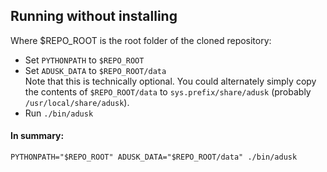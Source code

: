 ## Running without installing

Where $REPO_ROOT is the root folder of the cloned repository:

- Set `PYTHONPATH` to `$REPO_ROOT`
- Set `ADUSK_DATA` to `$REPO_ROOT/data`  
  Note that this is technically optional. You could alternately simply copy the contents
  of `$REPO_ROOT/data` to `sys.prefix/share/adusk` (probably `/usr/local/share/adusk`).
- Run `./bin/adusk`

#### In summary:

```
PYTHONPATH="$REPO_ROOT" ADUSK_DATA="$REPO_ROOT/data" ./bin/adusk
```
